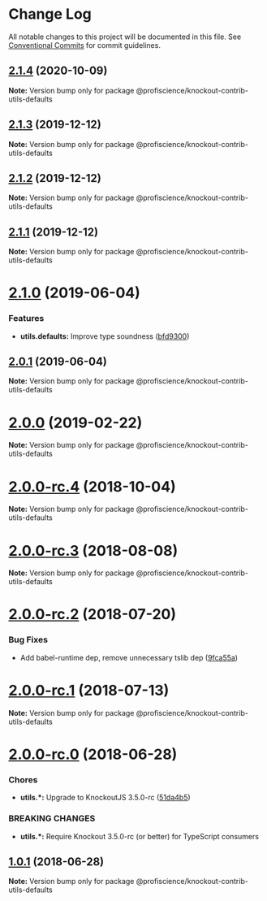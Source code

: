 # Change Log

All notable changes to this project will be documented in this file.
See [Conventional Commits](https://conventionalcommits.org) for commit guidelines.

## [2.1.4](https://github.com/Profiscience/knockout-contrib/compare/@profiscience/knockout-contrib-utils-defaults@2.1.3...@profiscience/knockout-contrib-utils-defaults@2.1.4) (2020-10-09)

**Note:** Version bump only for package @profiscience/knockout-contrib-utils-defaults





## [2.1.3](https://github.com/Profiscience/knockout-contrib/compare/@profiscience/knockout-contrib-utils-defaults@2.1.2...@profiscience/knockout-contrib-utils-defaults@2.1.3) (2019-12-12)

**Note:** Version bump only for package @profiscience/knockout-contrib-utils-defaults

## [2.1.2](https://github.com/Profiscience/knockout-contrib/compare/@profiscience/knockout-contrib-utils-defaults@2.1.0...@profiscience/knockout-contrib-utils-defaults@2.1.2) (2019-12-12)

**Note:** Version bump only for package @profiscience/knockout-contrib-utils-defaults

## [2.1.1](https://github.com/Profiscience/knockout-contrib/compare/@profiscience/knockout-contrib-utils-defaults@2.1.0...@profiscience/knockout-contrib-utils-defaults@2.1.1) (2019-12-12)

**Note:** Version bump only for package @profiscience/knockout-contrib-utils-defaults

# [2.1.0](https://github.com/Profiscience/knockout-contrib/compare/@profiscience/knockout-contrib-utils-defaults@2.0.1...@profiscience/knockout-contrib-utils-defaults@2.1.0) (2019-06-04)

### Features

- **utils.defaults:** Improve type soundness ([bfd9300](https://github.com/Profiscience/knockout-contrib/commit/bfd9300))

## [2.0.1](https://github.com/Profiscience/knockout-contrib/compare/@profiscience/knockout-contrib-utils-defaults@2.0.0...@profiscience/knockout-contrib-utils-defaults@2.0.1) (2019-06-04)

**Note:** Version bump only for package @profiscience/knockout-contrib-utils-defaults

# [2.0.0](https://github.com/Profiscience/knockout-contrib/compare/@profiscience/knockout-contrib-utils-defaults@2.0.0-rc.4...@profiscience/knockout-contrib-utils-defaults@2.0.0) (2019-02-22)

**Note:** Version bump only for package @profiscience/knockout-contrib-utils-defaults

<a name="2.0.0-rc.4"></a>

# [2.0.0-rc.4](https://github.com/Profiscience/knockout-contrib/compare/@profiscience/knockout-contrib-utils-defaults@2.0.0-rc.3...@profiscience/knockout-contrib-utils-defaults@2.0.0-rc.4) (2018-10-04)

**Note:** Version bump only for package @profiscience/knockout-contrib-utils-defaults

<a name="2.0.0-rc.3"></a>

# [2.0.0-rc.3](https://github.com/Profiscience/knockout-contrib/compare/@profiscience/knockout-contrib-utils-defaults@2.0.0-rc.2...@profiscience/knockout-contrib-utils-defaults@2.0.0-rc.3) (2018-08-08)

**Note:** Version bump only for package @profiscience/knockout-contrib-utils-defaults

<a name="2.0.0-rc.2"></a>

# [2.0.0-rc.2](https://github.com/Profiscience/knockout-contrib/compare/@profiscience/knockout-contrib-utils-defaults@2.0.0-rc.1...@profiscience/knockout-contrib-utils-defaults@2.0.0-rc.2) (2018-07-20)

### Bug Fixes

- Add babel-runtime dep, remove unnecessary tslib dep ([9fca55a](https://github.com/Profiscience/knockout-contrib/commit/9fca55a))

<a name="2.0.0-rc.1"></a>

# [2.0.0-rc.1](https://github.com/Profiscience/knockout-contrib/compare/@profiscience/knockout-contrib-utils-defaults@2.0.0-rc.0...@profiscience/knockout-contrib-utils-defaults@2.0.0-rc.1) (2018-07-13)

**Note:** Version bump only for package @profiscience/knockout-contrib-utils-defaults

<a name="2.0.0-rc.0"></a>

# [2.0.0-rc.0](https://github.com/Profiscience/knockout-contrib/compare/@profiscience/knockout-contrib-utils-defaults@1.0.1...@profiscience/knockout-contrib-utils-defaults@2.0.0-rc.0) (2018-06-28)

### Chores

- **utils.\*:** Upgrade to KnockoutJS 3.5.0-rc ([51da4b5](https://github.com/Profiscience/knockout-contrib/commit/51da4b5))

### BREAKING CHANGES

- **utils.\*:** Require Knockout 3.5.0-rc (or better) for TypeScript consumers

<a name="1.0.1"></a>

## [1.0.1](https://github.com/Profiscience/knockout-contrib/compare/@profiscience/knockout-contrib-utils-defaults@1.0.0-alpha.9...@profiscience/knockout-contrib-utils-defaults@1.0.1) (2018-06-28)

**Note:** Version bump only for package @profiscience/knockout-contrib-utils-defaults
